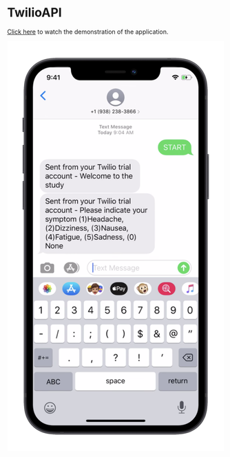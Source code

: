 # TwilioAPI

[Click here](https://www.youtube.com/watch?v=iuR0kd2L2BM) to watch the demonstration of the application.

![](Twilio-mockup.png)



